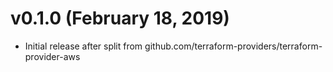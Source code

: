 # v0.1.0 (February 18, 2019)

* Initial release after split from github.com/terraform-providers/terraform-provider-aws

